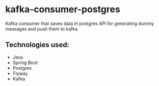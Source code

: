 # kafka-consumer-postgres
Kafka consumer that saves data in postgres
API for generating dummy messages and push them to kafka

## Technologies used:
- Java
- Spring Boot
- Postgres
- Flyway
- Kafka
